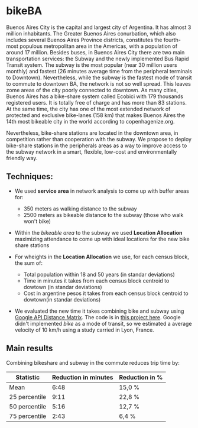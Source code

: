 # bikeBA

 Buenos Aires City is the capital and largest city of Argentina. It has almost 3 million inhabitants. The Greater Buenos Aires conurbation, which also includes several Buenos Aires Province districts, constitutes the fourth-most populous metropolitan area in the Americas, with a population of around 17 million. Besides buses, in Buenos Aires City there are two main transportation services: the Subway and the newly implemented Bus Rapid Transit system. The subway is the most popular (near 30 million users monthly) and fastest (26 minutes average time from the peripheral terminals to Downtown). Nevertheless, while the subway is the fastest mode of transit to commute to downtown BA, the network is not so well spread. This leaves zome areas of the city poorly connected to downtown. As many cities, Buenos Aires has a bike-share system called Ecobici with 179 thousands registered users. It is totally free of charge and has more than 83 stations. At the same time, the city has one of the most extended network of protected and exclusive bike-lanes (158 km) that makes Buenos Aires the 14th most bikeable city in the world according to copenhagenize.org.

Nevertheless, bike-share stations are located in the downtown area, in competition rather than cooperation with the subway. We propose to deploy bike-share stations in the peripherals areas as a way to improve access to the subway network in a smart, flexible, low-cost and environmentally friendly way.

## Techniques:

* We used **service area** in network analysis to come up with buffer areas for:
	* 350 meters as walking distance to the subway
	* 2500 meters as bikeable distance to the subway (those who walk won't bike)

* Within the *bikeable area* to the subway we used **Location Allocation** maximizing attendance to come up with ideal locations for the new bike share stations

* For wheights in the **Location Allocation** we use, for each census block, the sum of:
	* Total population within 18 and 50 years (in standar deviations)
	* Time in minutes it takes from each census block centroid to dowtown (in standar deviations)
	* Cost in argentine pesos it takes from each census block centroid to dowtown(in standar deviations)

* We evaluated the new time it takes combining bike and subway using [Google API Distance Matrix](https://developers.google.com/maps/documentation/distance-matrix/). The code is in [this project here](https://github.com/alephcero/baCommuteMatrixMap). Google didn't implemented *bike* as a mode of transit, so we estimated a average velocity of 10 km/h using a study carried in Lyon, France.

## Main results

Combining bikeshare and subway in the commute reduces trip time by:

| Statistic	| Reduction in minutes 	| Reduction in % |
| ------------- | ------------- 	| -------------- |
| Mean		| 6:48		  	|15,0 %|
| 25 percentile | 9:11			|22,8 %|
|50 percentile|5:16|12,7 %|
|75 percentile|2:43|6,4 %|








